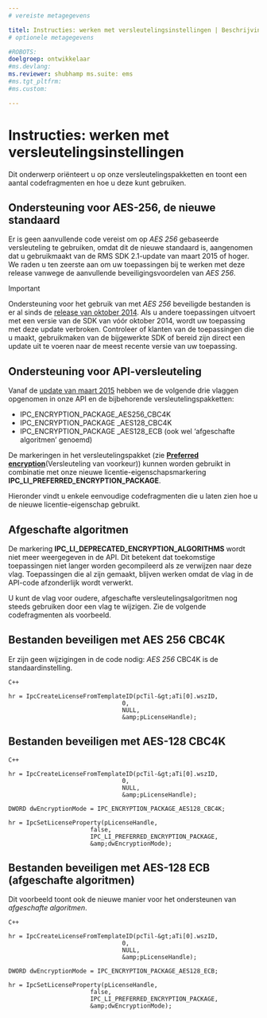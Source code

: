 ```yaml
---
# vereiste metagegevens

titel: Instructies: werken met versleutelingsinstellingen | Beschrijving Azure RMS: dit onderwerp bevat informatie over onze versleutelingspakketten trefwoorden: auteur: bruceperlerms manager: mbaldwin ms.date: 28-04-2016 ms.topic: artikel ms.prod: azure ms.service: rights-management ms.technology: techgroep-id ms.assetid: B1D2C227-F43D-4B18-9956-767B35145792
# optionele metagegevens

#ROBOTS:
doelgroep: ontwikkelaar
#ms.devlang:
ms.reviewer: shubhamp ms.suite: ems
#ms.tgt_pltfrm:
#ms.custom:

---
```


# Instructies: werken met versleutelingsinstellingen

Dit onderwerp oriënteert u op onze versleutelingspakketten en toont een aantal codefragmenten en hoe u deze kunt gebruiken.

## Ondersteuning voor AES-256, de nieuwe standaard

Er is geen aanvullende code vereist om op *AES 256* gebaseerde versleuteling te gebruiken, omdat dit de nieuwe standaard is, aangenomen dat u gebruikmaakt van de RMS SDK 2.1-update van maart 2015 of hoger. We raden u ten zeerste aan om uw toepassingen bij te werken met deze release vanwege de aanvullende beveiligingsvoordelen van *AES 256*.

> [!IMPORTANT]
> Ondersteuning voor het gebruik van met *AES 256* beveiligde bestanden is er al sinds de [release van oktober 2014](release-notes-rtm.md). Als u andere toepassingen uitvoert met een versie van de SDK van vóór oktober 2014, wordt uw toepassing met deze update verbroken. Controleer of klanten van de toepassingen die u maakt, gebruikmaken van de bijgewerkte SDK of bereid zijn direct een update uit te voeren naar de meest recente versie van uw toepassing.

 
## Ondersteuning voor API-versleuteling

Vanaf de [update van maart 2015](release-notes-rtm.md) hebben we de volgende drie vlaggen opgenomen in onze API en de bijbehorende versleutelingspakketten:

-   IPC\_ENCRYPTION\_PACKAGE\_AES256\_CBC4K
-   IPC\_ENCRYPTION\_PACKAGE \_AES128\_CBC4K
-   IPC\_ENCRYPTION\_PACKAGE \_AES128\_ECB (ook wel ‘afgeschafte algoritmen’ genoemd)

De markeringen in het versleutelingspakket (zie [**Preferred encryption**](/rights-management/sdk/2.1/api/win/constants#msipc_preferred_encryption)(Versleuteling van voorkeur)) kunnen worden gebruikt in combinatie met onze nieuwe licentie-eigenschapsmarkering **IPC\_LI\_PREFERRED\_ENCRYPTION\_PACKAGE**.

Hieronder vindt u enkele eenvoudige codefragmenten die u laten zien hoe u de nieuwe licentie-eigenschap gebruikt.

## Afgeschafte algoritmen

De markering **IPC\_LI\_DEPRECATED\_ENCRYPTION\_ALGORITHMS** wordt niet meer weergegeven in de API. Dit betekent dat toekomstige toepassingen niet langer worden gecompileerd als ze verwijzen naar deze vlag. Toepassingen die al zijn gemaakt, blijven werken omdat de vlag in de API-code afzonderlijk wordt verwerkt.

U kunt de vlag voor oudere, afgeschafte versleutelingsalgoritmen nog steeds gebruiken door een vlag te wijzigen. Zie de volgende codefragmenten als voorbeeld.

## Bestanden beveiligen met AES 256 CBC4K

Er zijn geen wijzigingen in de code nodig: *AES 256* CBC4K is de standaardinstelling.

    C++

    hr = IpcCreateLicenseFromTemplateID(pcTil-&gt;aTi[0].wszID,
                                    0,
                                    NULL,
                                    &amp;pLicenseHandle);


## Bestanden beveiligen met AES-128 CBC4K

    C++

    hr = IpcCreateLicenseFromTemplateID(pcTil-&gt;aTi[0].wszID,
                                    0,
                                    NULL,
                                    &amp;pLicenseHandle);

    DWORD dwEncryptionMode = IPC_ENCRYPTION_PACKAGE_AES128_CBC4K;

    hr = IpcSetLicenseProperty(pLicenseHandle,
                           false,
                           IPC_LI_PREFERRED_ENCRYPTION_PACKAGE,
                           &amp;dwEncryptionMode);


## Bestanden beveiligen met AES-128 ECB (afgeschafte algoritmen)

Dit voorbeeld toont ook de nieuwe manier voor het ondersteunen van *afgeschafte algoritmen*.

    C++
    
    hr = IpcCreateLicenseFromTemplateID(pcTil-&gt;aTi[0].wszID,
                                    0,
                                    NULL,
                                    &amp;pLicenseHandle);

    DWORD dwEncryptionMode = IPC_ENCRYPTION_PACKAGE_AES128_ECB;

    hr = IpcSetLicenseProperty(pLicenseHandle,
                           false,
                           IPC_LI_PREFERRED_ENCRYPTION_PACKAGE,
                           &amp;dwEncryptionMode);

 

 


<!--HONumber=Jun16_HO2-->


